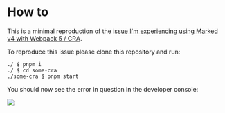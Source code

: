 # How to

This is a minimal reproduction of the [issue I'm experiencing using Marked v4 with Webpack 5 / CRA](https://github.com/markedjs/marked/issues/2265#issuecomment-1451124186).

To reproduce this issue please clone this repository and run:

```console
./ $ pnpm i
./ $ cd some-cra
./some-cra $ pnpm start
```

You should now see the error in question in the developer console:

![](https://i.imgur.com/SiPTlVL.png)
